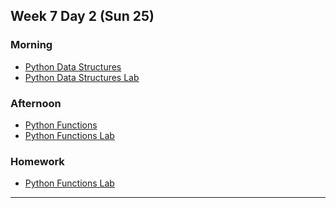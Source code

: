 ## Week 7 Day 2 (Sun 25)

### Morning

- [Python Data Structures][1]
- [Python Data Structures Lab][2]

### Afternoon

- [Python Functions][3]
- [Python Functions Lab][4]


### Homework

- [Python Functions Lab][4]


[1]: ./python-data-structures/
[2]: ./python-for-javascript-developers-data-structures-lab/
[3]: ./python-functions/
[4]: ./python-for-javascript-developers-functions-lab/



---
